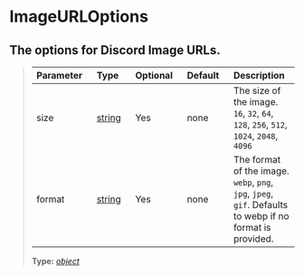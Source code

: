 # ImageURLOptions
The options for Discord Image URLs.
---
> | Parameter <img width=1000/> | Type <img width=1000/> | Optional <img width=1000/> |  Default <img width=1000/> |  Description <img width=1000/> |  
> | :--- | :--- | :--- |   :--- |   :--- |  
> | size | [string](https://developer.mozilla.org/en-US/docs/Web/JavaScript/Reference/Global_Objects/number) | Yes | none | The size of the image. `16`, `32`, `64`, `128`, `256`, `512`, `1024`, `2048`, `4096` |  
> | format | [string](https://developer.mozilla.org/en-US/docs/Web/JavaScript/Reference/Global_Objects/string) | Yes | none | The format of the image. `webp`, `png`, `jpg`, `jpeg`, `gif`. Defaults to webp if no format is provided. |  
> **Type:** *[object](https://developer.mozilla.org/en-US/docs/Web/JavaScript/Reference/Global_Objects/Object)* 